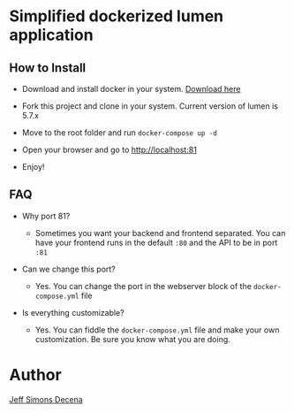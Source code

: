 # Simplified dockerized lumen application

## How to Install

- Download and install docker in your system. [Download here](https://www.docker.com/get-started)

- Fork this project and clone in your system. Current version of lumen is 5.7.x

- Move to the root folder and run `docker-compose up -d`

- Open your browser and go to [http://localhost:81](http://localhost:81)

- Enjoy!

## FAQ

- Why port 81?
  - Sometimes you want your backend and frontend separated. You can have your frontend runs in the default `:80` and the API to be in port `:81`
  
- Can we change this port?
  - Yes. You can change the port in the webserver block of the `docker-compose.yml` file
  
- Is everything customizable?
  - Yes. You can fiddle the `docker-compose.yml` file and make your own customization. Be sure you know what you are doing.
  
  
  
# Author
[Jeff Simons Decena](https://jsdecena.me)
